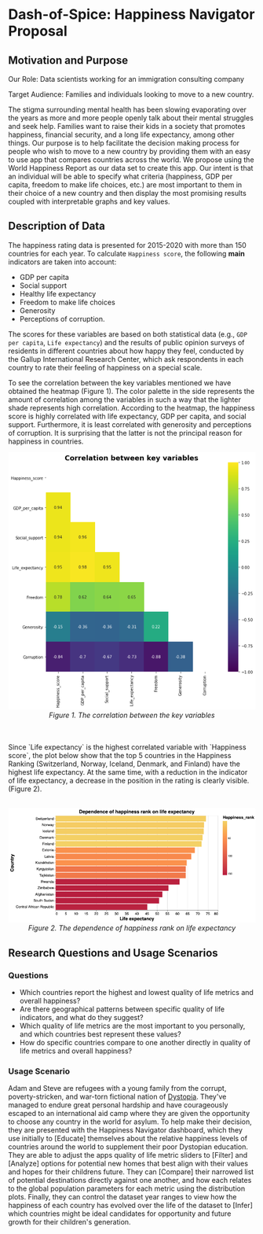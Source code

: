 # Dash-of-Spice: Happiness Navigator Proposal

## Motivation and Purpose

Our Role: Data scientists working for an immigration consulting company

Target Audience: Families and individuals looking to move to a new
country.

The stigma surrounding mental health has been slowing evaporating over
the years as more and more people openly talk about their mental
struggles and seek help. Families want to raise their kids in a society
that promotes happiness, financial security, and a long life expectancy,
among other things. Our purpose is to help facilitate the decision
making process for people who wish to move to a new country by providing
them with an easy to use app that compares countries across the world.
We propose using the World Happiness Report as our data set to create
this app. Our intent is that an individual will be able to specify what
criteria (happiness, GDP per capita, freedom to make life choices, etc.)
are most important to them in their choice of a new country and then
display the most promising results coupled with interpretable graphs and
key values.

## Description of Data

The happiness rating data is presented for 2015-2020 with more than 150 countries for each year. To calculate `Happiness score`, the following **main** indicators are taken into account:

- GDP per capita
- Social support
- Healthy life expectancy
- Freedom to make life choices
- Generosity
- Perceptions of corruption.

The scores for these variables are based on both statistical data (e.g., `GDP per capita`, `Life expectancy`) and the results of public opinion surveys of residents in different countries about how happy they feel, conducted by the Gallup International Research Center, which ask respondents in each country to rate their feeling of happiness on a special scale.

To see the correlation between the key variables mentioned we have obtained the heatmap (Figure 1). The color palette in the side represents the amount of correlation among the variables in such a way that the lighter shade represents high correlation. According to the heatmap, the happiness score is highly correlated with life expectancy, GDP per capita, and social support. Furthermore, it is least correlated with generosity and perceptions of corruption. It is surprising that the latter is not the principal reason for happiness in countries.
<br />

<p align="center">
  <img src="../assets/plot1.png" />
  <br>
  <em>Figure 1. The correlation between the key variables</em>
</p>

<br />
<br />
Since `Life expectancy` is the highest correlated variable with `Happiness score`, the plot below show that the top 5 countries in the Happiness Ranking (Switzerland, Norway, Iceland, Denmark, and Finland) have the highest life expectancy. At the same time, with a reduction in the indicator of life expectancy, a decrease in the position in the rating is clearly visible. (Figure 2).
<br />
<br />

<p align="center">
  <img src="../assets/plot2.png" />
  <br>
  <em>Figure 2. The dependence of happiness rank on life expectancy</em>
</p>

## Research Questions and Usage Scenarios

### Questions
* Which countries report the highest and lowest quality of life metrics and overall happiness?
* Are there geographical patterns between specific quality of life indicators, and what do they suggest?
* Which quality of life metrics are the most important to you personally, and which countries best represent these values?
* How do specific countries compare to one another directly in quality of life metrics and overall happiness?

### Usage Scenario

Adam and Steve are refugees with a young family from the corrupt, poverty-stricken, and war-torn fictional nation of [Dystopia](https://en.wikipedia.org/wiki/World_Happiness_Report#International_rankings). They've managed to endure great personal hardship and have courageously escaped to an international aid camp where they are given the opportunity to choose any country in the world for asylum. To help make their decision, they are presented with the Happiness Navigator dashboard, which they use initially to [Educate] themselves about the relative happiness levels of countries around the world to supplement their poor Dystopian education. They are able to adjust the apps quality of life metric sliders to [Filter] and [Analyze] options for potential new homes that best align with their values and hopes for their childrens future. They can [Compare] their narrowed list of potential destinations directly against one another, and how each relates to the global population parameters for each metric using the distribution plots. Finally, they can control the dataset year ranges to view how the happiness of each country has evolved over the life of the dataset to [Infer] which countries might be ideal candidates for opportunity and future growth for their children's generation.